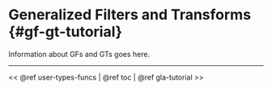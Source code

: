 Generalized Filters and Transforms      {#gf-gt-tutorial}
==================================

Information about GFs and GTs goes here.

- - - - -

\<\< @ref user-types-funcs | @ref toc | @ref gla-tutorial >>
